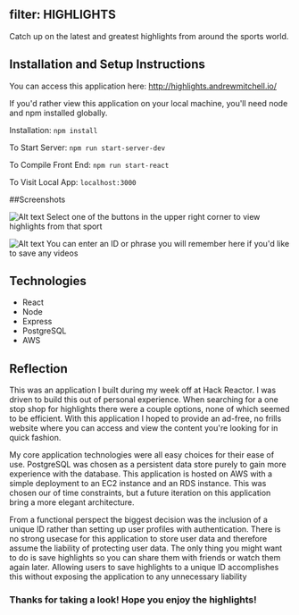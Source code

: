 ## filter: HIGHLIGHTS
Catch up on the latest and greatest highlights from around the sports world.

## Installation and Setup Instructions
You can access this application here: http://highlights.andrewmitchell.io/

If you'd rather view this application on your local machine, you'll need node and npm installed globally.

Installation:
`npm install`

To Start Server: 
`npm run start-server-dev`

To Compile Front End:
`npm run start-react`

To Visit Local App:
`localhost:3000`


##Screenshots 

![Alt text](https://s3.amazonaws.com/personal-project-readmes/highlights-screen-shot-1.png "Home Page")
Select one of the buttons in the upper right corner to view highlights from that sport


![Alt text](https://s3.amazonaws.com/personal-project-readmes/highlights-screen-shot-2.png "Unique ID")
You can enter an ID or phrase you will remember here if you'd like to save any videos


## Technologies
- React
- Node
- Express
- PostgreSQL
- AWS

## Reflection
This was an application I built during my week off at Hack Reactor.  I was driven to build this out of personal experience.
When searching for a one stop shop for highlights there were a couple options, none of which seemed to be efficient.
With this application I hoped to provide an ad-free, no frills website where you can access and view the content you're 
looking for in quick fashion.

My core application technologies were all easy choices for their ease of use.  PostgreSQL was chosen as a persistent data store
purely to gain more experience with the database.  This application is hosted on AWS with a simple deployment to an EC2 instance
and an RDS instance. This was chosen our of time constraints, but a future iteration on this application bring a more elegant architecture.

From a functional perspect the biggest decision was the inclusion of a unique ID rather than setting up user profiles with
authentication.  There is no strong usecase for this application to store user data and therefore assume the liability of protecting
user data.  The only thing you might want to do is save highlights so you can share them with friends or watch them again later.
Allowing users to save highlights to a unique ID accomplishes this without exposing the application to any unnecessary liability


### Thanks for taking a look!  Hope you enjoy the highlights!
